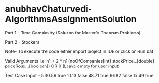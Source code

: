 # anubhavChaturvedi-AlgorithmsAssignmentSolution

Part 1 - Time Complexity (Solution for Master's Theorom Problems)

Part 2 - Stockers

Note- To execute the code either import project in IDE or click on Run.bat

Valid Arguments i.e. n1 + 2 * n1 (noOfCompanies[int] stockPrice...[double] priceRose...[boolean]) OR  0 (Leave empty for user input)

Test Case Input - 5 30.56 true 10.13 false 48.71 true 96.82 false 15.49 true

